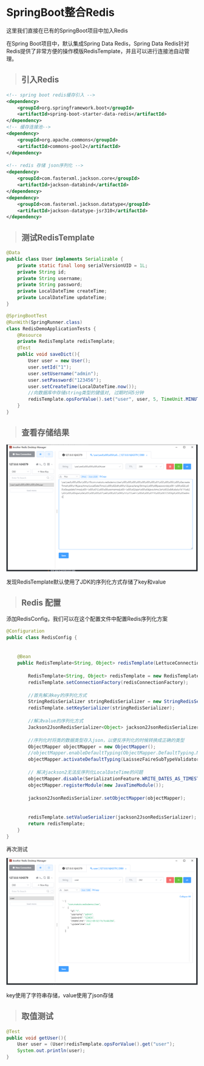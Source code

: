 # SpringBoot整合Redis

这里我们直接在已有的SpringBoot项目中加入Redis

在Spring Boot项目中，默认集成Spring Data Redis，Spring Data Redis针对Redis提供了非常方便的操作模版RedisTemplate，并且可以进行连接池自动管理。

> ## 引入Redis

```xml
<!-- spring boot redis缓存引入 -->
<dependency>
    <groupId>org.springframework.boot</groupId>
    <artifactId>spring-boot-starter-data-redis</artifactId>
</dependency>
<!-- 缓存连接池-->
<dependency>
    <groupId>org.apache.commons</groupId>
    <artifactId>commons-pool2</artifactId>
</dependency>

<!-- redis 存储 json序列化 -->
<dependency>
    <groupId>com.fasterxml.jackson.core</groupId>
    <artifactId>jackson-databind</artifactId>
</dependency>
<dependency>
    <groupId>com.fasterxml.jackson.datatype</groupId>
    <artifactId>jackson-datatype-jsr310</artifactId>
</dependency>
```

> ## 测试RedisTemplate

```java
@Data
public class User implements Serializable {
    private static final long serialVersionUID = 1L;
    private String id;
    private String username;
    private String password;
    private LocalDateTime createTime;
    private LocalDateTime updateTime;
}
```

```java
@SpringBootTest
@RunWith(SpringRunner.class)
class RedisDemoApplicationTests {
    @Resource
    private RedisTemplate redisTemplate;
    @Test
    public void saveDict(){
        User user = new User();
        user.setId("1");
        user.setUsername("admin");
        user.setPassword("123456");
        user.setCreateTime(LocalDateTime.now());
        //向数据库中存储string类型的键值对, 过期时间5分钟
        redisTemplate.opsForValue().set("user", user, 5, TimeUnit.MINUTES);
    }
}
```

> ## 查看存储结果

![](assets/2022-08-02-16-15-12-image.png)

发现RedisTemplate默认使用了JDK的序列化方式存储了key和value

> ## Redis 配置

添加RedisConfig，我们可以在这个配置文件中配置Redis序列化方案

```java
@Configuration
public class RedisConfig {


    @Bean
    public RedisTemplate<String, Object> redisTemplate(LettuceConnectionFactory redisConnectionFactory) {

        RedisTemplate<String, Object> redisTemplate = new RedisTemplate<>();
        redisTemplate.setConnectionFactory(redisConnectionFactory);

        //首先解决key的序列化方式
        StringRedisSerializer stringRedisSerializer = new StringRedisSerializer();
        redisTemplate.setKeySerializer(stringRedisSerializer);

        //解决value的序列化方式
        Jackson2JsonRedisSerializer<Object> jackson2JsonRedisSerializer = new Jackson2JsonRedisSerializer<>(Object.class);

        //序列化时将类的数据类型存入json，以便反序列化的时候转换成正确的类型
        ObjectMapper objectMapper = new ObjectMapper();
        //objectMapper.enableDefaultTyping(ObjectMapper.DefaultTyping.NON_FINAL);
        objectMapper.activateDefaultTyping(LaissezFaireSubTypeValidator.instance, ObjectMapper.DefaultTyping.NON_FINAL);

        // 解决jackson2无法反序列化LocalDateTime的问题
        objectMapper.disable(SerializationFeature.WRITE_DATES_AS_TIMESTAMPS);
        objectMapper.registerModule(new JavaTimeModule());

        jackson2JsonRedisSerializer.setObjectMapper(objectMapper);


        redisTemplate.setValueSerializer(jackson2JsonRedisSerializer);
        return redisTemplate;
    }
}
```

再次测试

![](assets/2022-08-02-16-19-13-image.png)

key使用了字符串存储，value使用了json存储

> ## 取值测试

```java
@Test
public void getUser(){
    User user = (User)redisTemplate.opsForValue().get("user");
    System.out.println(user);
}
```
